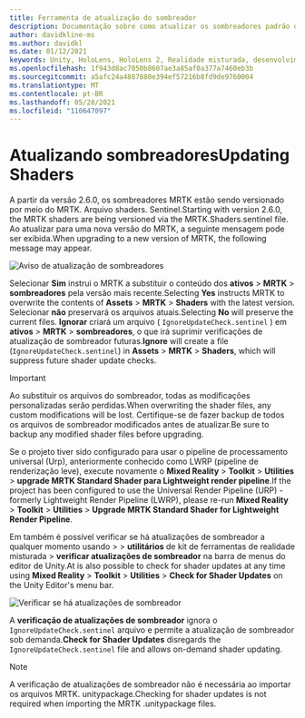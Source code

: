 ```yaml
---
title: Ferramenta de atualização do sombreador
description: Documentação sobre como atualizar os sombreadores padrão do MRTK
author: davidkline-ms
ms.author: davidkl
ms.date: 01/12/2021
keywords: Unity, HoloLens, HoloLens 2, Realidade misturada, desenvolvimento, MRTK,
ms.openlocfilehash: 1f943d8ac7050b8607ae3a85af0a377a7460eb3b
ms.sourcegitcommit: a5afc24a4887880e394ef57216b8fd9de9760004
ms.translationtype: MT
ms.contentlocale: pt-BR
ms.lasthandoff: 05/28/2021
ms.locfileid: "110647097"
---
```

# <a name="updating-shaders"></a><span data-ttu-id="cc59c-104">Atualizando sombreadores</span><span class="sxs-lookup"><span data-stu-id="cc59c-104">Updating Shaders</span></span>

<span data-ttu-id="cc59c-105">A partir da versão 2.6.0, os sombreadores MRTK estão sendo versionado por meio do MRTK. Arquivo shaders. Sentinel.</span><span class="sxs-lookup"><span data-stu-id="cc59c-105">Starting with version 2.6.0, the MRTK shaders are being versioned via the MRTK.Shaders.sentinel file.</span></span> <span data-ttu-id="cc59c-106">Ao atualizar para uma nova versão do MRTK, a seguinte mensagem pode ser exibida.</span><span class="sxs-lookup"><span data-stu-id="cc59c-106">When upgrading to a new version of MRTK, the following message may appear.</span></span>

![Aviso de atualização de sombreadores](../images/tools/UpdateShaderPrompt.png)

<span data-ttu-id="cc59c-108">Selecionar **Sim** instrui o MRTK a substituir o conteúdo dos **ativos**  >  **MRTK**  >  **sombreadores** pela versão mais recente.</span><span class="sxs-lookup"><span data-stu-id="cc59c-108">Selecting **Yes** instructs MRTK to overwrite the contents of **Assets** > **MRTK** > **Shaders** with the latest version.</span></span> <span data-ttu-id="cc59c-109">Selecionar **não** preservará os arquivos atuais.</span><span class="sxs-lookup"><span data-stu-id="cc59c-109">Selecting **No** will preserve the current files.</span></span> <span data-ttu-id="cc59c-110">**Ignorar** criará um arquivo ( `IgnoreUpdateCheck.sentinel` ) em **ativos**  >  **MRTK**  >  **sombreadores**, o que irá suprimir verificações de atualização de sombreador futuras.</span><span class="sxs-lookup"><span data-stu-id="cc59c-110">**Ignore** will create a file (`IgnoreUpdateCheck.sentinel`) in **Assets** > **MRTK** > **Shaders**, which will suppress future shader update checks.</span></span>

> [!IMPORTANT]
> <span data-ttu-id="cc59c-111">Ao substituir os arquivos do sombreador, todas as modificações personalizadas serão perdidas.</span><span class="sxs-lookup"><span data-stu-id="cc59c-111">When overwriting the shader files, any custom modifications will be lost.</span></span> <span data-ttu-id="cc59c-112">Certifique-se de fazer backup de todos os arquivos de sombreador modificados antes de atualizar.</span><span class="sxs-lookup"><span data-stu-id="cc59c-112">Be sure to backup any modified shader files before upgrading.</span></span>
>
> <span data-ttu-id="cc59c-113">Se o projeto tiver sido configurado para usar o pipeline de processamento universal (Urp), anteriormente conhecido como LWRP (pipeline de renderização leve), execute novamente o **Mixed Reality** > **Toolkit** > **Utilities** >
>  **upgrade MRTK Standard Shader para Lightweight render pipeline**.</span><span class="sxs-lookup"><span data-stu-id="cc59c-113">If the project has been configured to use the Universal Render Pipeline (URP) - formerly Lightweight Render Pipeline (LWRP), please re-run **Mixed Reality** > **Toolkit** > **Utilities** >
**Upgrade MRTK Standard Shader for Lightweight Render Pipeline**.</span></span>

<span data-ttu-id="cc59c-114">Em também é possível verificar se há atualizações de sombreador a qualquer momento usando  >    >  **utilitários** de kit de ferramentas de realidade misturada  >  **verificar atualizações de sombreador** na barra de menus do editor de Unity.</span><span class="sxs-lookup"><span data-stu-id="cc59c-114">At is also possible to check for shader updates at any time using **Mixed Reality** > **Toolkit** > **Utilities** > **Check for Shader Updates** on the Unity Editor's menu bar.</span></span>

![Verificar se há atualizações de sombreador](../images/tools/ShaderUpdateMenu.png)

<span data-ttu-id="cc59c-116">A **verificação de atualizações de sombreador** ignora o `IgnoreUpdateCheck.sentinel` arquivo e permite a atualização de sombreador sob demanda.</span><span class="sxs-lookup"><span data-stu-id="cc59c-116">**Check for Shader Updates** disregards the `IgnoreUpdateCheck.sentinel` file and allows on-demand shader updating.</span></span>

> [!NOTE]
> <span data-ttu-id="cc59c-117">A verificação de atualizações de sombreador não é necessária ao importar os arquivos MRTK. unitypackage.</span><span class="sxs-lookup"><span data-stu-id="cc59c-117">Checking for shader updates is not required when importing the MRTK .unitypackage files.</span></span>
